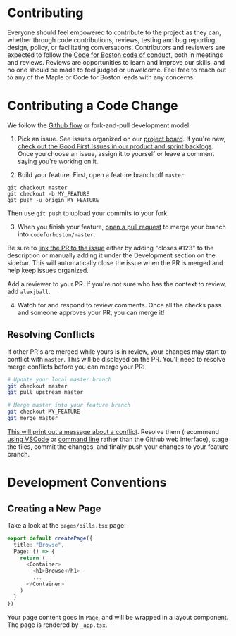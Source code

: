 # Contributing

Everyone should feel empowered to contribute to the project as they can, whether through code contributions, reviews, testing and bug reporting, design, policy, or facilitating conversations. Contributors and reviewers are expected to follow the [Code for Boston code of conduct](https://www.codeforboston.org/code-of-conduct/), both in meetings and reviews. Reviews are opportunities to learn and improve our skills, and no one should be made to feel judged or unwelcome. Feel free to reach out to any of the Maple or Code for Boston leads with any concerns.

# Contributing a Code Change

We follow the [Github flow](https://docs.github.com/en/get-started/quickstart/github-flow) or fork-and-pull development model.

1. Pick an issue. See issues organized on our [project board](https://app.zenhub.com/workspaces/design-and-development-629389aa02e9d200139c90b8/board). If you're new, [check out the Good First Issues in our product and sprint backlogs](https://app.zenhub.com/workspaces/design-and-development-629389aa02e9d200139c90b8/board?labels=good%20first%20issue). Once you choose an issue, assign it to yourself or leave a comment saying you're working on it.

2. Build your feature. First, open a feature branch off `master`:

```
git checkout master
git checkout -b MY_FEATURE
git push -u origin MY_FEATURE
```

Then use `git push` to upload your commits to your fork.

3. When you finish your feature, [open a pull request](https://docs.github.com/en/pull-requests/collaborating-with-pull-requests/proposing-changes-to-your-work-with-pull-requests/creating-a-pull-request-from-a-fork) to merge your branch into `codeforboston/master`.

Be sure to [link the PR to the issue](https://docs.github.com/en/issues/tracking-your-work-with-issues/linking-a-pull-request-to-an-issue) either by adding "closes #123" to the description or manually adding it under the Development section on the sidebar. This will automatically close the issue when the PR is merged and help keep issues organized.

Add a reviewer to your PR. If you're not sure who has the context to review, add `alexjball`.

4. Watch for and respond to review comments. Once all the checks pass and someone approves your PR, you can merge it!

## Resolving Conflicts

If other PR's are merged while yours is in review, your changes may start to conflict with `master`. This will be displayed on the PR. You'll need to resolve merge conflicts before you can merge your PR:

```bash
# Update your local master branch
git checkout master
git pull upstream master

# Merge master into your feature branch
git checkout MY_FEATURE
git merge master
```

[This will print out a message about a conflict](https://docs.github.com/en/pull-requests/collaborating-with-pull-requests/addressing-merge-conflicts/about-merge-conflicts). Resolve them (recommend [using VSCode](https://www.youtube.com/watch?v=QmKdodJU-js) or [command line](https://docs.github.com/en/pull-requests/collaborating-with-pull-requests/addressing-merge-conflicts/resolving-a-merge-conflict-using-the-command-line) rather than the Github web interface), stage the files, commit the changes, and finally push your changes to your feature branch.

# Development Conventions

## Creating a New Page

Take a look at the `pages/bills.tsx` page:

```typescript
export default createPage({
  title: "Browse",
  Page: () => {
    return (
      <Container>
        <h1>Browse</h1>
        ...
      </Container>
    )
  }
})
```

Your page content goes in `Page`, and will be wrapped in a layout component. The page is rendered by `_app.tsx`.
